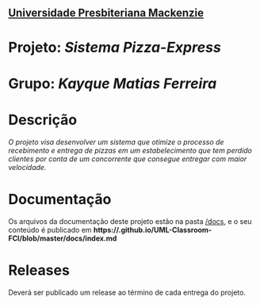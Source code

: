 <h2><a href= "https://www.mackenzie.br">Universidade Presbiteriana Mackenzie</a></h2>


# Projeto: *Sistema Pizza-Express*

# Grupo: *Kayque Matias Ferreira*

# Descrição

*O projeto visa desenvolver um sistema que otimize o processo de recebimento e entrega de pizzas em um estabelecimento que tem perdido clientes por conta de um concorrente que consegue entregar com maior velocidade.*

# Documentação

Os arquivos da documentação deste projeto estão na pasta [/docs](/docs), e o seu conteúdo é publicado em **https://<usuario>.github.io/UML-Classroom-FCI/blob/master/docs/index.md**



# Releases

Deverá ser publicado um release ao término de cada entrega do projeto.
